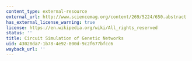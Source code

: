 ```yaml
---
content_type: external-resource
external_url: http://www.sciencemag.org/content/269/5224/650.abstract
has_external_license_warning: true
license: https://en.wikipedia.org/wiki/All_rights_reserved
status: ''
title: Circuit Simulation of Genetic Networks
uid: 43028da7-1b78-4e92-800d-9c2f677bfcc6
wayback_url: ''
---
```

